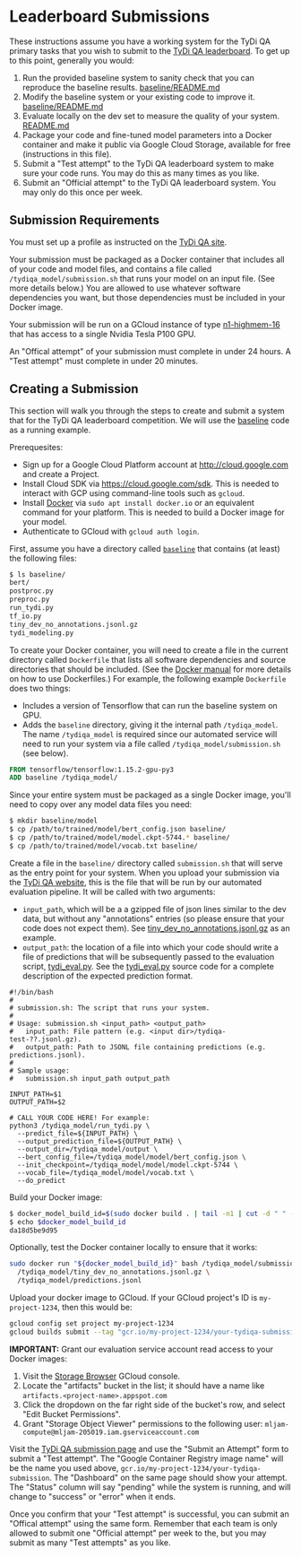 # Leaderboard Submissions

These instructions assume you have a working system for the TyDi QA primary
tasks that you wish to submit to the
[TyDi QA leaderboard](https://ai.google.com/research/tydiqa/).
To get up to this point, generally you would:

1.  Run the provided baseline system to sanity check that you can reproduce the
    baseline results. [baseline/README.md](baseline/README.md)
2.  Modify the baseline system or your existing code to improve it.
    [baseline/README.md](baseline/README.md)
3.  Evaluate locally on the dev set to measure the quality of your system.
    [README.md](README.md)
4.  Package your code and fine-tuned model parameters into a Docker container
    and make it public via Google Cloud Storage, available for free
    (instructions in this file).
5.  Submit a "Test attempt" to the TyDi QA leaderboard system to make sure your
    code runs. You may do this as many times as you like.
6.  Submit an "Official attempt" to the TyDi QA leaderboard system. You may only
    do this once per week.

## Submission Requirements

You must set up a profile as instructed on the
[TyDi QA site](https://ai.google.com/research/tydiqa/participate).

Your submission must be packaged as a Docker container that includes all of your
code and model files, and contains a file called `/tydiqa_model/submission.sh`
that runs your model on an input file. (See more details below.)
You are allowed to use whatever software dependencies you want, but those
dependencies must be included in your Docker image.

Your submission will be run on a GCloud instance of type
[n1-highmem-16](https://cloud.google.com/compute/docs/machine-types#n1_high-memory_machine_types)
that has access to a single Nvidia Tesla P100 GPU.

An "Offical attempt" of your submission must complete in under 24 hours.
A "Test attempt" must complete in under 20 minutes.

## Creating a Submission

This section will walk you through the steps to create and submit a system that
for the TyDi QA leaderboard competition. We will use the [baseline](baseline)
code as a running example.

Prerequesites:
* Sign up for a Google Cloud Platform account at http://cloud.google.com and
  create a Project.
* Install Cloud SDK via https://cloud.google.com/sdk. This is needed to interact
  with GCP using command-line tools such as `gcloud`.
* Install [Docker](https://www.docker.com/) via `sudo apt install docker.io` or
  an equivalent command for your platform. This is needed to build a Docker
  image for your model.
* Authenticate to GCloud with `gcloud auth login`.

First, assume you have a directory called [`baseline`](baseline) that contains
(at least) the following files:

```bash
$ ls baseline/
bert/
postproc.py
preproc.py
run_tydi.py
tf_io.py
tiny_dev_no_annotations.jsonl.gz
tydi_modeling.py
```

To create your Docker container, you will need to create a file in the current
directory called `Dockerfile` that lists all software dependencies and source
directories that should be included.
(See the [Docker manual](https://docs.docker.com/) for more details on how to
use Dockerfiles.)
For example, the following example `Dockerfile` does two things:
* Includes a version of Tensorflow that can run the baseline system on GPU.
* Adds the `baseline` directory, giving it the internal path `/tydiqa_model`.
  The name `/tydiqa_model` is required since our automated service will need to
  run your system via a file called `/tydiqa_model/submission.sh` (see below).

```dockerfile
FROM tensorflow/tensorflow:1.15.2-gpu-py3
ADD baseline /tydiqa_model/
```

Since your entire system must be packaged as a single Docker image, you'll need
to copy over any model data files you need:

```bash
$ mkdir baseline/model
$ cp /path/to/trained/model/bert_config.json baseline/
$ cp /path/to/trained/model/model.ckpt-5744.* baseline/
$ cp /path/to/trained/model/vocab.txt baseline/
```

Create a file in the `baseline/` directory called `submission.sh` that will
serve as the entry point for your system.
When you upload your submission via the
[TyDi QA website](https://ai.google.com/research/tydiqa/participate),
this is the file that will be run by our automated evaluation pipeline.
It will be called with two arguments:
* `input_path`, which will be a a gzipped file of json lines similar
  to the dev data, but without any "annotations" entries (so please ensure that
  your code does not expect them).
  See [tiny_dev_no_annotations.jsonl.gz](tiny_dev_no_annotations.jsonl.gz)
  as an example.
* `output_path`: the location of a file into which your code should write a file
  of predictions that will be subsequently passed to the evaluation script,
  [tydi_eval.py](tydi_eval.py).
  See the [tydi_eval.py](tydi_eval.py) source code for a complete description
  of the expected prediction format.

```shell
#!/bin/bash
#
# submission.sh: The script that runs your system.
#
# Usage: submission.sh <input_path> <output_path>
#   input_path: File pattern (e.g. <input dir>/tydiqa-test-??.jsonl.gz).
#   output_path: Path to JSONL file containing predictions (e.g. predictions.jsonl).
#
# Sample usage:
#   submission.sh input_path output_path

INPUT_PATH=$1
OUTPUT_PATH=$2

# CALL YOUR CODE HERE! For example:
python3 /tydiqa_model/run_tydi.py \
  --predict_file=${INPUT_PATH} \
  --output_prediction_file=${OUTPUT_PATH} \
  --output_dir=/tydiqa_model/output \
  --bert_config_file=/tydiqa_model/model/bert_config.json \
  --init_checkpoint=/tydiqa_model/model/model.ckpt-5744 \
  --vocab_file=/tydiqa_model/model/vocab.txt \
  --do_predict
```

Build your Docker image:

```bash
$ docker_model_build_id=$(sudo docker build . | tail -n1 | cut -d " " -f 3)
$ echo $docker_model_build_id
da18d5be9d95
```

Optionally, test the Docker container locally to ensure that it works:

```bash
sudo docker run "${docker_model_build_id}" bash /tydiqa_model/submission.sh \
  /tydiqa_model/tiny_dev_no_annotations.jsonl.gz \
  /tydiqa_model/predictions.jsonl
```

Upload your docker image to GCloud. If your GCloud project's ID is
`my-project-1234`, then this would be:

```bash
gcloud config set project my-project-1234
gcloud builds submit --tag "gcr.io/my-project-1234/your-tydiqa-submission" .
```

**IMPORTANT:** Grant our evaluation service account read access to your Docker
images:
1. Visit the [Storage Browser](https://console.cloud.google.com/storage/browser)
   GCloud console.
2. Locate the "artifacts" bucket in the list; it should have a name like
   `artifacts.<project-name>.appspot.com`
3. Click the dropdown on the far right side of the bucket's row, and select
   "Edit Bucket Permissions".
4. Grant "Storage Object Viewer" permissions to the following user:
   `mljam-compute@mljam-205019.iam.gserviceaccount.com`

Visit the
[TyDi QA submission page](https://ai.google.com/research/tydiqa/participate)
and use the "Submit an Attempt" form to submit a "Test attempt".
The "Google Container Registry image name" will be the name you used above,
`gcr.io/my-project-1234/your-tydiqa-submission`. The "Dashboard" on the same
page should show your attempt.  The "Status" column will say "pending" while
the system is running, and will change to "success" or "error" when it ends.

Once you confirm that your "Test attempt" is successful, you can submit an
"Offical attempt" using the same form.
Remember that each team is only allowed to submit one "Official attempt" per
week to the, but you may submit as many "Test attempts" as you like.

